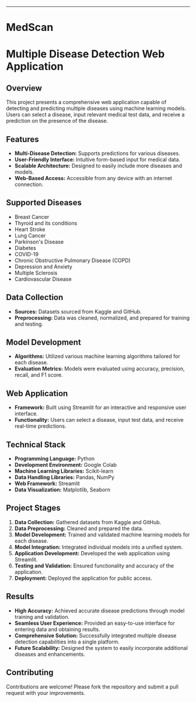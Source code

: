 ****

# MedScan

# Multiple Disease Detection Web Application

## Overview
This project presents a comprehensive web application capable of detecting and predicting multiple diseases using machine learning models. Users can select a disease, input relevant medical test data, and receive a prediction on the presence of the disease.

## Features
- **Multi-Disease Detection:** Supports predictions for various diseases.
- **User-Friendly Interface:** Intuitive form-based input for medical data.
- **Scalable Architecture:** Designed to easily include more diseases and models.
- **Web-Based Access:** Accessible from any device with an internet connection.

## Supported Diseases
- Breast Cancer
- Thyroid and its conditions
- Heart Stroke
- Lung Cancer
- Parkinson's Disease
- Diabetes
- COVID-19
- Chronic Obstructive Pulmonary Disease (COPD)
- Depression and Anxiety
- Multiple Sclerosis
- Cardiovascular Disease

## Data Collection
- **Sources:** Datasets sourced from Kaggle and GitHub.
- **Preprocessing:** Data was cleaned, normalized, and prepared for training and testing.

## Model Development
- **Algorithms:** Utilized various machine learning algorithms tailored for each disease.
- **Evaluation Metrics:** Models were evaluated using accuracy, precision, recall, and F1 score.

## Web Application
- **Framework:** Built using Streamlit for an interactive and responsive user interface.
- **Functionality:** Users can select a disease, input test data, and receive real-time predictions.

## Technical Stack
- **Programming Language:** Python
- **Development Environment:** Google Colab
- **Machine Learning Libraries:** Scikit-learn
- **Data Handling Libraries:** Pandas, NumPy
- **Web Framework:** Streamlit
- **Data Visualization:** Matplotlib, Seaborn

## Project Stages
1. **Data Collection:** Gathered datasets from Kaggle and GitHub.
2. **Data Preprocessing:** Cleaned and prepared the data.
3. **Model Development:** Trained and validated machine learning models for each disease.
4. **Model Integration:** Integrated individual models into a unified system.
5. **Application Development:** Developed the web application using Streamlit.
6. **Testing and Validation:** Ensured functionality and accuracy of the application.
7. **Deployment:** Deployed the application for public access.

## Results
- **High Accuracy:** Achieved accurate disease predictions through model training and validation.
- **Seamless User Experience:** Provided an easy-to-use interface for entering data and obtaining results.
- **Comprehensive Solution:** Successfully integrated multiple disease detection capabilities into a single platform.
- **Future Scalability:** Designed the system to easily incorporate additional diseases and enhancements.

## Contributing
Contributions are welcome! Please fork the repository and submit a pull request with your improvements.
